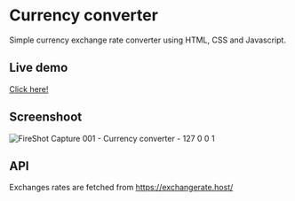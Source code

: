 # Currency converter

Simple currency exchange rate converter using HTML, CSS and Javascript.

## Live demo

[Click here!](https://sosasofia.github.io/Currency-converter/)

## Screenshoot
![FireShot Capture 001 - Currency converter - 127 0 0 1](https://user-images.githubusercontent.com/80438887/147722222-c7d89c14-fabd-4df3-a562-bd14c170d380.png)

## API
Exchanges rates are fetched from https://exchangerate.host/
